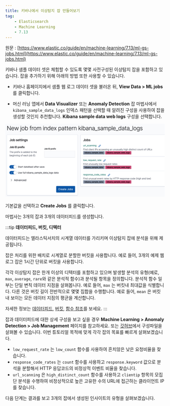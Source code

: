 ```yaml
---
title: 키바나에서 이상탐지 잡 만들어보기
tag:
    - Elasticsearch
    - Machine Learning
    - 7.13
---
```


원문 : [https://www.elastic.co/guide/en/machine-learning/7.13/ml-gs-jobs.html](https://www.elastic.co/guide/en/machine-learning/7.13/ml-gs-jobs.html)

키바나 샘플 데이터 셋은 체험할 수 있도록 몇몇 사전구성된 이상탐지 잡을 포함하고 있습니다.
잡을 추가하기 위해 아래의 방법 또한 사용할 수 있습니다.

* 키바나 홈페이지에서 샘플 웹 로그 데이터 셋을 불러온 뒤, **View Data > ML jobs** 를 클릭합니다.

* 머신 러닝 앱에서 **Data Visualizer** 또는 **Anomaly Detection** 잡 마법사에서 `kibana_sample_data_logs` 인덱스 패턴을 선택할 때 알려진 구성을 사용하여 잡을 생성할 것인지 추천합니다.
  **Kibana sample data web logs** 구성을 선택합니다.

![ml-gs-create-web-jobs-1](./images/ml-gs-create-web-jobs-1.jpg)

기본값을 선택하고 **Create Jobs** 를 클릭합니다.

마법사는 3개의 잡과 3개의 데이터피드를 생성합니다.

:::tip
**데이터피드, 버킷, 디텍터**

데이터피드는 엘라스틱서치의 시계열 데이터를 가리키며 이상탐지 잡에 분석을 위해 제공됩니다.

잡은 처리를 위한 배치로 시계열로 분할한 버킷을 사용합니다.
예로 들어, 3개의 예제 웹 로그 잡은 1시간 단위로 버킷을 사용합니다.

각각 이상탐지 잡은 한개 이상의 디텍터를 포함하고 있으며 발생할 분석의 유형(예로, `max`, `average`, `rare`와 같은 분석적 함수)과 분석될 항목을 정의합니다.
분석적 함수 일부는 단일 변칙 데이터 지점을 살펴봅니다.
예로 들어, `max` 는 버킷내 최대값을 식별합니다.
다른 것은 버킷 길이 전반적으로 몇몇 집합을 수행합니다.
예로 들어, `mean` 은 버킷내 보이는 모든 데이터 지점의 평균을 계산합니다.

자세한 정보는 [데이터피드](https://www.elastic.co/guide/en/machine-learning/7.17/ml-datafeeds.html), [버킷](https://www.elastic.co/guide/en/machine-learning/7.17/ml-buckets.html), [함수 참조](https://www.elastic.co/guide/en/machine-learning/7.17/ml-functions.html)를 보세요.
:::

잡과 데이터피드에 대한 상세 구성을 보고 싶을 경우 **Machine Learning > Anomaly Detection > Job Management** 페이지를 참고하세요.
또는 [깃허브](https://github.com/elastic/kibana/tree/7.17/x-pack/plugins/ml/server/models/data_recognizer/modules/sample_data_weblogs)에서 구성파일을 살펴볼 수 있습니다.
이번 튜토리얼 목적에 맞게 각각 잡의 목표를 빠르게 살펴보겠습니다.

* `low_request_rate` 는 `low_count` 함수를 사용하여 흔치않은 낮은 요청비율을 찾습니다.
* `response_code_rates` 는 `count` 함수를 사용하고 `response.keyword` 값으로 분석을 분할해서 HTTP 응답코드의 비정상적 이벤트 비율을 찾습니다.
* `url_scanning` 은 `high_distinct_count` 함수를 사용하고 `clientip` 항목의 모집단 분석을 수행하여 비정상적으로 높은 고유한 수의 URL에 접근하는 클라이언트 IP를 찾습니다.

다음 단계는 결과를 보고 3개의 잡에서 생성된 인사이트의 유형을 살펴보겠습니다.